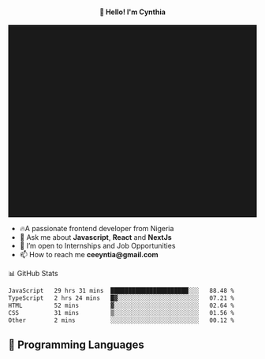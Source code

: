 <h4 align="center">👋 Hello! I'm Cynthia</h4>

<hr style="height:10%; margin-left:0; margin-right:0;" />

<div align="left">
  <ul>
  <li>🔥A passionate frontend developer from Nigeria</li>
  <li>💬 Ask me about <strong>Javascript</strong>, <strong>React</strong> and <strong> NextJs</strong></li>
  <li>👯 I’m open to Internships and Job Opportunities</li>
  <li>📫 How to reach me <strong>ceeyntia@gmail.com</strong></li>
</ul>
</div
  
## 📊 GitHub Stats

<!--START_SECTION:waka-->

```txt
JavaScript   29 hrs 31 mins  ██████████████████████░░░   88.48 %
TypeScript   2 hrs 24 mins   █▓░░░░░░░░░░░░░░░░░░░░░░░   07.21 %
HTML         52 mins         ▓░░░░░░░░░░░░░░░░░░░░░░░░   02.64 %
CSS          31 mins         ▒░░░░░░░░░░░░░░░░░░░░░░░░   01.56 %
Other        2 mins          ░░░░░░░░░░░░░░░░░░░░░░░░░   00.12 %
```

<!--END_SECTION:waka-->

## 💬 Programming Languages

<!--START_SECTION:languages-->
<!--END_SECTION:languages-->
